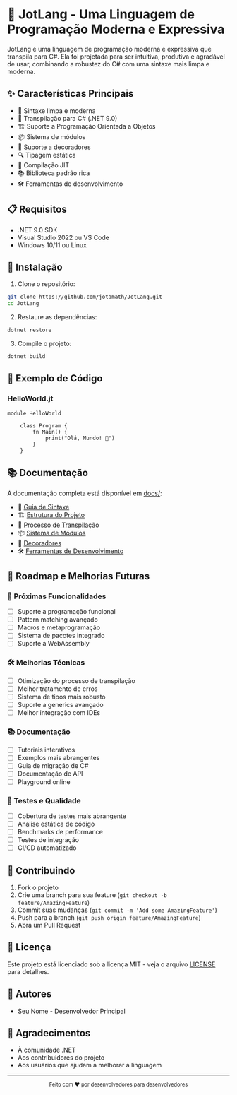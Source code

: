 # 🚀 JotLang - Uma Linguagem de Programação Moderna e Expressiva

JotLang é uma linguagem de programação moderna e expressiva que transpila para C#. Ela foi projetada para ser intuitiva, produtiva e agradável de usar, combinando a robustez do C# com uma sintaxe mais limpa e moderna.

## ✨ Características Principais

- 🎯 Sintaxe limpa e moderna
- 🔄 Transpilação para C# (.NET 9.0)
- 🏗️ Suporte a Programação Orientada a Objetos
- 📦 Sistema de módulos
- 🎨 Suporte a decoradores
- 🔍 Tipagem estática
- 🚀 Compilação JIT
- 📚 Biblioteca padrão rica
- 🛠️ Ferramentas de desenvolvimento

## 📋 Requisitos

- .NET 9.0 SDK
- Visual Studio 2022 ou VS Code
- Windows 10/11 ou Linux

## 🚀 Instalação

1. Clone o repositório:
```bash
git clone https://github.com/jotamath/JotLang.git
cd JotLang
```

2. Restaure as dependências:
```bash
dotnet restore
```

3. Compile o projeto:
```bash
dotnet build
```

## 📝 Exemplo de Código

### HelloWorld.jt

```jot
module HelloWorld

    class Program {
        fn Main() {
            print("Olá, Mundo! 👋")
        }
    }
```

## 📚 Documentação

A documentação completa está disponível em [docs/](docs/):

- 📖 [Guia de Sintaxe](docs/syntax.md)
- 🏗️ [Estrutura do Projeto](docs/project-structure.md)
- 🔄 [Processo de Transpilação](docs/transpilation.md)
- 📦 [Sistema de Módulos](docs/modules.md)
- 🎨 [Decoradores](docs/decorators.md)
- 🛠️ [Ferramentas de Desenvolvimento](docs/tools.md)

## 🎯 Roadmap e Melhorias Futuras

### 🚀 Próximas Funcionalidades
- [ ] Suporte a programação funcional
- [ ] Pattern matching avançado
- [ ] Macros e metaprogramação
- [ ] Sistema de pacotes integrado
- [ ] Suporte a WebAssembly

### 🛠️ Melhorias Técnicas
- [ ] Otimização do processo de transpilação
- [ ] Melhor tratamento de erros
- [ ] Sistema de tipos mais robusto
- [ ] Suporte a generics avançado
- [ ] Melhor integração com IDEs

### 📚 Documentação
- [ ] Tutoriais interativos
- [ ] Exemplos mais abrangentes
- [ ] Guia de migração de C#
- [ ] Documentação de API
- [ ] Playground online

### 🧪 Testes e Qualidade
- [ ] Cobertura de testes mais abrangente
- [ ] Análise estática de código
- [ ] Benchmarks de performance
- [ ] Testes de integração
- [ ] CI/CD automatizado

## 🤝 Contribuindo

1. Fork o projeto
2. Crie uma branch para sua feature (`git checkout -b feature/AmazingFeature`)
3. Commit suas mudanças (`git commit -m 'Add some AmazingFeature'`)
4. Push para a branch (`git push origin feature/AmazingFeature`)
5. Abra um Pull Request

## 📄 Licença

Este projeto está licenciado sob a licença MIT - veja o arquivo [LICENSE](LICENSE) para detalhes.

## 👥 Autores

- Seu Nome - Desenvolvedor Principal

## 🙏 Agradecimentos

- À comunidade .NET
- Aos contribuidores do projeto
- Aos usuários que ajudam a melhorar a linguagem

---

<div align="center">
  <sub>Feito com ❤️ por desenvolvedores para desenvolvedores</sub>
</div> 